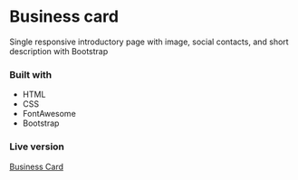 # Business card
Single responsive introductory page with image, social contacts, and short description with Bootstrap

### Built with
 - HTML
 - CSS
 - FontAwesome
 - Bootstrap

### Live version
[Business Card](https://sipizork.github.io/business-card/)
